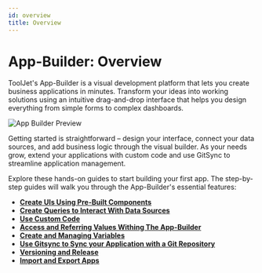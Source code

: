 ```yaml
---
id: overview
title: Overview
---
```


# App-Builder: Overview

ToolJet's App-Builder is a visual development platform that lets you create business applications in minutes. Transform your ideas into working solutions using an intuitive drag-and-drop interface that helps you design everything from simple forms to complex dashboards.

<div style={{textAlign: 'center', marginBottom:'15px'}}>
    <img className="screenshot-full" src="/img/v2-beta/app-builder/app-builder-preview.png" alt="App Builder Preview" />
</div>

Getting started is straightforward – design your interface, connect your data sources, and add business logic through the visual builder. As your needs grow, extend your applications with custom code and use GitSync to streamline application management. 

Explore these hands-on guides to start building your first app. The step-by-step guides will walk you through the App-Builder's essential features:

- **[Create UIs Using Pre-Built Components](/docs/app-builder/walkthrough/create-ui)**
- **[Create Queries to Interact With Data Sources](/docs/app-builder/walkthrough/create-queries)**
- **[Use Custom Code](/docs/app-builder/walkthrough/using-code)**
- **[Access and Referring Values Withing The App-Builder](/docs/app-builder/walkthrough/accessing-values)**
- **[Create and Managing Variables](/docs/app-builder/walkthrough/variables)**
- **[Use Gitsync to Sync your Application with a Git Repository](/docs/gitsync)**
- **[Versioning and Release](/docs/tutorial/versioning-and-release)**
- **[Import and Export Apps](/docs/app-builder/walkthrough/importing-exporting-applications)**


